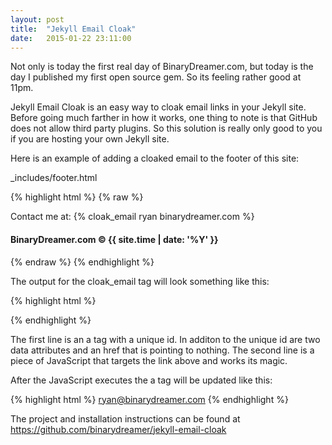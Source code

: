 ```yaml
---
layout: post
title:  "Jekyll Email Cloak"
date:   2015-01-22 23:11:00
---
```


Not only is today the first real day of BinaryDreamer.com, but today is the day I published my first open source gem. 
So its feeling rather good at 11pm.

Jekyll Email Cloak is an easy way to cloak email links in your Jekyll site.
Before going much farther in how it works, one thing to note is that GitHub does not allow third party plugins. 
So this solution is really only good to you if you are hosting your own Jekyll site.

Here is an example of adding a cloaked email to the footer of this site:

_includes/footer.html

{% highlight html %}
{% raw %}
<footer>
  <div class="container">
    <p class="footer-content pull-right">
      Contact me at:
      {% cloak_email ryan binarydreamer.com %}
    </p>
    <h4 class="footer-content pull-left">BinaryDreamer.com &copy; {{ site.time | date: '%Y' }}</h4>
  </div>
</footer>
{% endraw %}
{% endhighlight %}

The output for the cloak_email tag will look something like this:

{% highlight html %}
<a href="#" id="cloak_email_1883227262981104657807012683967815274" class="cloak-email " data-before="ryan" data-after="binarydreamer.com"></a>
<script type="text/javascript"> var cloak = function() { el = document.getElementById("cloak_email_1883227262981104657807012683967815274"); var after = el.dataset.after; var before = el.dataset.before; el.href = 'mailto:' + before + '@' + after; if(el.innerHTML == '') { el.innerHTML = before + '@' + after; } }(); </script>
{% endhighlight %}

The first line is an a tag with a unique id. In additon to the unique id are two data attributes and an href that is pointing to nothing. The second line is a piece of JavaScript that targets the link above and works its magic.

After the JavaScript executes the a tag will be updated like this:

{% highlight html %}
<a href="mailto:ryan@binarydreamer.com" id="cloak_email_1883227262981104657807012683967815274" class="cloak-email " data-before="ryan" data-after="binarydreamer.com">ryan@binarydreamer.com</a>
{% endhighlight %}

The project and installation instructions can be found at <a href="https://github.com/binarydreamer/jekyll-email-cloak" target="_blank">https://github.com/binarydreamer/jekyll-email-cloak</a>
